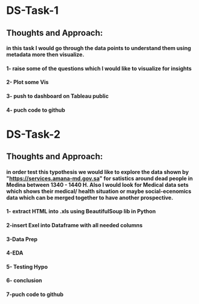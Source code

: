 # DS-Task-1
## Thoughts and Approach:
#### in this task I would go through the data points to understand them using metadata more then visualize.
#### 1- raise some of the questions which I would like to visualize for insights
#### 2- Plot some Vis
#### 3- push to dashboard on Tableau public
#### 4- puch code to github

# DS-Task-2
## Thoughts and Approach:
#### in order test this typothesis we would like to explore the data shown by "https://services.amana-md.gov.sa" for satistics  around dead people in Medina between 1340 - 1440 H. Also I would look for Medical data sets which shows their medical/ health situation or maybe social-ecenomics data which can be merged together to have another prospective.  
#### 1- extract HTML into .xls using BeautifulSoup lib in Python 
#### 2-insert Exel into Dataframe with all needed columns
#### 3-Data Prep
#### 4-EDA
#### 5- Testing Hypo
#### 6- conclusion
#### 7-puch code to github